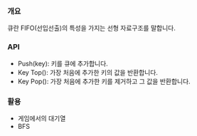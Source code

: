 ### 개요
큐란 FIFO(선입선출)의 특성을 가지는 선형 자료구조를 말합니다.

### API
- Push(key): 키를 큐에 추가합니다.
- Key Top(): 가장 처음에 추가한 키의 값을 반환합니다.
- Key Pop(): 가장 처음에 추가한 키를 제거하고 그 값을 반환합니다.

### 활용
- 게임에서의 대기열
- BFS
